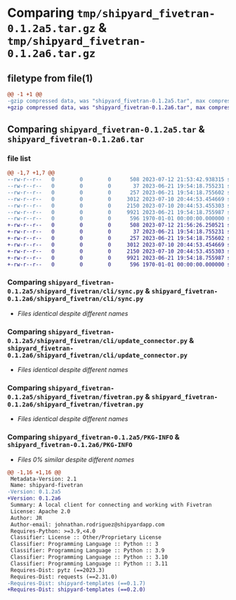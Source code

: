 # Comparing `tmp/shipyard_fivetran-0.1.2a5.tar.gz` & `tmp/shipyard_fivetran-0.1.2a6.tar.gz`

## filetype from file(1)

```diff
@@ -1 +1 @@
-gzip compressed data, was "shipyard_fivetran-0.1.2a5.tar", max compression
+gzip compressed data, was "shipyard_fivetran-0.1.2a6.tar", max compression
```

## Comparing `shipyard_fivetran-0.1.2a5.tar` & `shipyard_fivetran-0.1.2a6.tar`

### file list

```diff
@@ -1,7 +1,7 @@
--rw-r--r--   0        0        0      508 2023-07-12 21:53:42.938315 shipyard_fivetran-0.1.2a5/pyproject.toml
--rw-r--r--   0        0        0       37 2023-06-21 19:54:18.755231 shipyard_fivetran-0.1.2a5/shipyard_fivetran/__init__.py
--rw-r--r--   0        0        0      257 2023-06-21 19:54:18.755602 shipyard_fivetran-0.1.2a5/shipyard_fivetran/cli/authtest.py
--rw-r--r--   0        0        0     3012 2023-07-10 20:44:53.454669 shipyard_fivetran-0.1.2a5/shipyard_fivetran/cli/sync.py
--rw-r--r--   0        0        0     2150 2023-07-10 20:44:53.455303 shipyard_fivetran-0.1.2a5/shipyard_fivetran/cli/update_connector.py
--rw-r--r--   0        0        0     9921 2023-06-21 19:54:18.755987 shipyard_fivetran-0.1.2a5/shipyard_fivetran/fivetran.py
--rw-r--r--   0        0        0      596 1970-01-01 00:00:00.000000 shipyard_fivetran-0.1.2a5/PKG-INFO
+-rw-r--r--   0        0        0      508 2023-07-12 21:56:26.250521 shipyard_fivetran-0.1.2a6/pyproject.toml
+-rw-r--r--   0        0        0       37 2023-06-21 19:54:18.755231 shipyard_fivetran-0.1.2a6/shipyard_fivetran/__init__.py
+-rw-r--r--   0        0        0      257 2023-06-21 19:54:18.755602 shipyard_fivetran-0.1.2a6/shipyard_fivetran/cli/authtest.py
+-rw-r--r--   0        0        0     3012 2023-07-10 20:44:53.454669 shipyard_fivetran-0.1.2a6/shipyard_fivetran/cli/sync.py
+-rw-r--r--   0        0        0     2150 2023-07-10 20:44:53.455303 shipyard_fivetran-0.1.2a6/shipyard_fivetran/cli/update_connector.py
+-rw-r--r--   0        0        0     9921 2023-06-21 19:54:18.755987 shipyard_fivetran-0.1.2a6/shipyard_fivetran/fivetran.py
+-rw-r--r--   0        0        0      596 1970-01-01 00:00:00.000000 shipyard_fivetran-0.1.2a6/PKG-INFO
```

### Comparing `shipyard_fivetran-0.1.2a5/shipyard_fivetran/cli/sync.py` & `shipyard_fivetran-0.1.2a6/shipyard_fivetran/cli/sync.py`

 * *Files identical despite different names*

### Comparing `shipyard_fivetran-0.1.2a5/shipyard_fivetran/cli/update_connector.py` & `shipyard_fivetran-0.1.2a6/shipyard_fivetran/cli/update_connector.py`

 * *Files identical despite different names*

### Comparing `shipyard_fivetran-0.1.2a5/shipyard_fivetran/fivetran.py` & `shipyard_fivetran-0.1.2a6/shipyard_fivetran/fivetran.py`

 * *Files identical despite different names*

### Comparing `shipyard_fivetran-0.1.2a5/PKG-INFO` & `shipyard_fivetran-0.1.2a6/PKG-INFO`

 * *Files 0% similar despite different names*

```diff
@@ -1,16 +1,16 @@
 Metadata-Version: 2.1
 Name: shipyard-fivetran
-Version: 0.1.2a5
+Version: 0.1.2a6
 Summary: A local client for connecting and working with Fivetran
 License: Apache 2.0
 Author: JR
 Author-email: johnathan.rodriguez@shipyardapp.com
 Requires-Python: >=3.9,<4.0
 Classifier: License :: Other/Proprietary License
 Classifier: Programming Language :: Python :: 3
 Classifier: Programming Language :: Python :: 3.9
 Classifier: Programming Language :: Python :: 3.10
 Classifier: Programming Language :: Python :: 3.11
 Requires-Dist: pytz (==2023.3)
 Requires-Dist: requests (==2.31.0)
-Requires-Dist: shipyard-templates (==0.1.7)
+Requires-Dist: shipyard-templates (==0.2.0)
```

